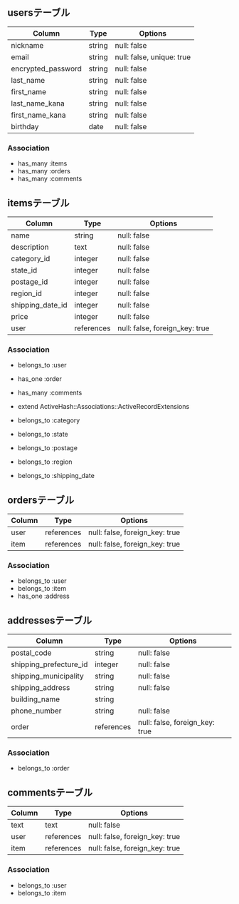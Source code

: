 ## usersテーブル
| Column               | Type       | Options                        |
| ------               | ---------- | ------------------------------ |
| nickname             | string     | null: false                    |
| email                | string     | null: false, unique: true      |
| encrypted_password   | string     | null: false                    |
| last_name            | string     | null: false                    |
| first_name           | string     | null: false                    |
| last_name_kana       | string     | null: false                    |
| first_name_kana      | string     | null: false                    |
| birthday             | date       | null: false                    |

### Association
- has_many :items
- has_many :orders
- has_many :comments

## itemsテーブル
| Column               | Type       | Options                        |
| ------               | ---------- | ------------------------------ |
| name                 | string     | null: false                    |
| description          | text       | null: false                    |
| category_id          | integer    | null: false                    |
| state_id             | integer    | null: false                    |
| postage_id           | integer    | null: false                    |
| region_id            | integer    | null: false                    |
| shipping_date_id     | integer    | null: false                    |
| price                | integer    | null: false                    |
| user                 | references | null: false, foreign_key: true |

### Association
- belongs_to :user
- has_one    :order
- has_many :comments

- extend ActiveHash::Associations::ActiveRecordExtensions
- belongs_to :category
- belongs_to :state
- belongs_to :postage
- belongs_to :region
- belongs_to :shipping_date

## ordersテーブル
| Column                  | Type       | Options                        |
| ------                  | ---------- | ------------------------------ |
| user                    | references | null: false, foreign_key: true |
| item                    | references | null: false, foreign_key: true |

### Association
- belongs_to :user
- belongs_to :item
- has_one    :address

## addressesテーブル
| Column                  | Type       | Options                        |
| ------                  | ---------- | ------------------------------ |
| postal_code             | string     | null: false                    |
| shipping_prefecture_id  | integer    | null: false                    |
| shipping_municipality   | string     | null: false                    |
| shipping_address        | string     | null: false                    |
| building_name           | string     |                                |
| phone_number            | string     | null: false                    |
| order                   | references | null: false, foreign_key: true |

### Association
- belongs_to :order

## commentsテーブル
| Column               | Type       | Options                        |
| ------               | ---------- | ------------------------------ |
| text                 | text       | null: false                    |
| user                 | references | null: false, foreign_key: true |
| item                 | references | null: false, foreign_key: true |

### Association
- belongs_to :user
- belongs_to :item


